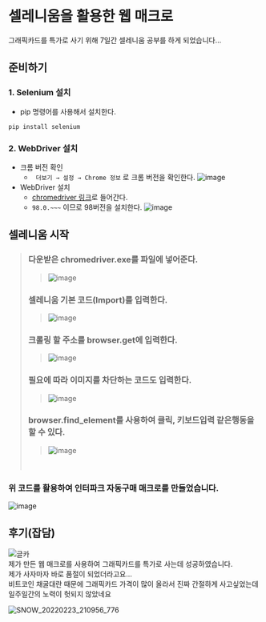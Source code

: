 # 셀레니움을 활용한 웹 매크로

그래픽카드를 특가로 사기 위해 7일간 셀레니움 공부를 하게 되었습니다...

## 준비하기

### 1. Selenium 설치
+ pip 명령어를 사용해서 설치한다.
```
pip install selenium
```
### 2. WebDriver 설치
+ 크롬 버전 확인
  + ``` 더보기 → 설정 → Chrome 정보``` 로 크롬 버전을 확인한다.
 ![image](https://user-images.githubusercontent.com/88234731/155141104-55c61c19-4596-41d1-9955-ddc1d570c1f5.png)
+ WebDriver 설치
  + [chromedriver 링크](https://chromedriver.chromium.org/downloads)로 들어간다.
  + ```98.0.~~~``` 이므로 98버전을 설치한다.
  ![image](https://user-images.githubusercontent.com/88234731/155143294-68d71f09-030e-4f2b-bd3a-e98914e87acc.png)

## 셀레니움 시작
>### 다운받은 chromedriver.exe를 파일에 넣어준다.
>>![image](https://user-images.githubusercontent.com/88234731/160397814-24e6a884-2f7a-46ab-b0d0-e41a1c55ebe9.png)
>### 셀레니움 기본 코드(Import)를 입력한다.
>>![image](https://user-images.githubusercontent.com/88234731/160399597-829cc2c6-61ca-4312-8e04-996a8f9565db.png)
>### 크롤링 할 주소를 <b>browser.get</b>에 입력한다.
>>![image](https://user-images.githubusercontent.com/88234731/160399990-1418da89-5eb8-4726-91c1-2fb9afa2ac97.png)
>### 필요에 따라 이미지를 차단하는 코드도 입력한다.
>>![image](https://user-images.githubusercontent.com/88234731/160401146-543af412-fcb1-40a9-93ab-b41897ac0d99.png)
>### browser.find_element를 사용하여 클릭, 키보드입력 같은행동을 할 수 있다.
>>![image](https://user-images.githubusercontent.com/88234731/160405397-8e6f54cb-1c8a-4c1a-aab1-2ad54edecd77.png)
><br>
### 위 코드를 활용하여 인터파크 자동구매 매크로를 만들었습니다.
![image](https://user-images.githubusercontent.com/88234731/160406753-0fe4d72b-ebbc-4348-befe-50cf694e6c2c.png)

## 후기(잡담)

![글카](https://user-images.githubusercontent.com/88234731/185746707-a1a41bb6-1684-4d1e-8f3e-74d02c5a2f4e.png)<br>
제가 만든 웹 매크로를 사용하여 그래픽카드를 특가로 사는데 성공하였습니다.<br>
제가 사자마자 바로 품절이 되었더라고요...<br>
비트코인 채굴대란 때문에 그래픽카드 가격이 많이 올라서 진짜 간절하게 사고싶었는데<br>
일주일간의 노력이 헛되지 않았네요<br>

![SNOW_20220223_210956_776](https://user-images.githubusercontent.com/88234731/185747317-e7ced888-5fc6-4113-ae82-c00ff82b17b0.jpg)

